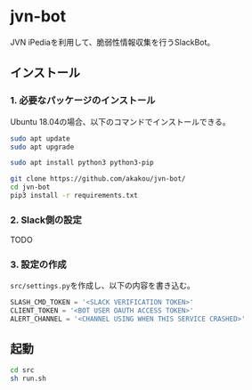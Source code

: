 # jvn-bot
JVN iPediaを利用して、脆弱性情報収集を行うSlackBot。

## インストール

### 1. 必要なパッケージのインストール
Ubuntu 18.04の場合、以下のコマンドでインストールできる。

```sh
sudo apt update
sudo apt upgrade

sudo apt install python3 python3-pip

git clone https://github.com/akakou/jvn-bot/
cd jvn-bot
pip3 install -r requirements.txt
```

### 2. Slack側の設定
TODO

### 3. 設定の作成
`src/settings.py`を作成し、以下の内容を書き込む。

```py
SLASH_CMD_TOKEN = '<SLACK VERIFICATION TOKEN>'
CLIENT_TOKEN = '<BOT USER OAUTH ACCESS TOKEN>'
ALERT_CHANNEL = '<CHANNEL USING WHEN THIS SERVICE CRASHED>'
```

## 起動

```sh
cd src
sh run.sh
```
